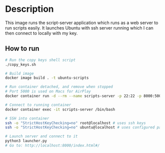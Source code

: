 # Description
This image runs the script-server application which runs as a web server to run scripts easily. It launches Ubuntu with ssh server running which I can then connect to locally with my key.

## How to run

```bash
# Run the copy keys shell script
./copy_keys.sh

# Build image
docker image build . -t ubuntu-scripts

# Run container detached, and remove when stopped
# Port 5000 is used on Macs for AirPlay
docker container run -d --rm --name scripts-server -p 22:22 -p 8000:5000 ubuntu-scripts

# Connect to running container
docker container exec -it scripts-server /bin/bash

# SSH into container
ssh -o "StrictHostKeyChecking=no" root@localhost # uses ssh keys
ssh -o "StrictHostKeyChecking=no" ubuntu@localhost # uses configured password

# Launch server and connect to it
python3 launcher.py
# Go to: http://localhost:8000/index.html#/
```
